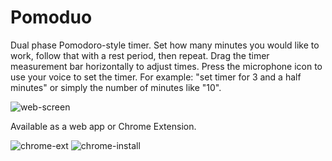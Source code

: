 # Pomoduo
Dual phase Pomodoro-style timer. Set how many minutes you would like to work, follow that with a rest period, then repeat. Drag the timer measurement bar horizontally to adjust times. Press the microphone icon to use your voice to set the timer. For example: "set timer for 3 and a half minutes" or simply the number of minutes like "10".

![web-screen](https://user-images.githubusercontent.com/18619/138381996-11212dbb-77ba-42d8-bf17-442403e0a926.png)

Available as a web app or Chrome Extension.

![chrome-ext](https://user-images.githubusercontent.com/18619/138381994-abb75790-b893-430d-891f-184eeddd9d91.png)
![chrome-install](https://user-images.githubusercontent.com/18619/138381995-914e018f-0d54-4531-bfe2-315cc3b89155.png)
